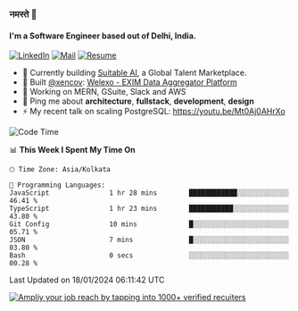 ### नमस्ते 🙏

#### I'm a Software Engineer based out of Delhi, India.

[![LinkedIn](https://img.shields.io/badge/linkedin-%230077B5.svg)](https://linkedin.com/in/sambhav2612)
[![Mail](https://img.shields.io/badge/gmail-D14836)](mailto:sambhavjain2612@gmail.com)
[![Resume](https://img.shields.io/badge/resume-%23#FFFF00.svg)](https://mega.nz/file/IjA3yaoB#BFfQg1-aKva0piAd_wWs8Hf5dlnYRQ2ZkwtYwNMzBhA)

- 🏢 Currently building [Suitable AI](https://suitable.ai), a Global Talent Marketplace.
- 💅 Built [@xencov](https://github.com/xencov): [Welexo - EXIM Data Aggregator Platform](https://welexo.com)
- 🌱 Working on MERN, GSuite, Slack and AWS
- 💬 Ping me about **architecture**, **fullstack**, **development**, **design**
- ⚡️ My recent talk on scaling PostgreSQL: https://youtu.be/Mt0Aj0AHrXo

<!--START_SECTION:waka-->
![Code Time](http://img.shields.io/badge/Code%20Time-3%2C849%20hrs%2031%20mins-blue)

📊 **This Week I Spent My Time On** 

```text
🕑︎ Time Zone: Asia/Kolkata

💬 Programming Languages: 
JavaScript               1 hr 28 mins        ████████████░░░░░░░░░░░░░   46.41 % 
TypeScript               1 hr 23 mins        ███████████░░░░░░░░░░░░░░   43.80 % 
Git Config               10 mins             █░░░░░░░░░░░░░░░░░░░░░░░░   05.71 % 
JSON                     7 mins              █░░░░░░░░░░░░░░░░░░░░░░░░   03.80 % 
Bash                     0 secs              ░░░░░░░░░░░░░░░░░░░░░░░░░   00.28 % 
```


 Last Updated on 18/01/2024 06:11:42 UTC
<!--END_SECTION:waka-->

[![Ampliy your job reach by tapping into 1000+ verified recuiters](https://user-images.githubusercontent.com/19583619/212717528-45b497fd-e886-4452-90fe-93829667bd63.png)](https://suitable.ai)

